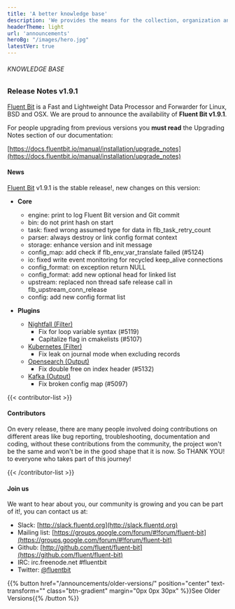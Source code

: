 ```yaml
---
title: 'A better knowledge base'
description: 'We provides the means for the collection, organization and computerized retrieval of knowledge'
headerTheme: light
url: 'announcements'
heroBg: "/images/hero.jpg"
latestVer: true
---
```



###### KNOWLEDGE BASE

### Release Notes v1.9.1

[Fluent Bit](https://fluentbit.io) is a Fast and Lightweight Data Processor and Forwarder for Linux, BSD and OSX. We are proud to announce the availability of **Fluent Bit v1.9.1**.

For people upgrading from previous versions you **must read** the Upgrading Notes section of our documentation:

[https://docs.fluentbit.io/manual/installation/upgrade_notes](https://docs.fluentbit.io/manual/installation/upgrade_notes)

#### News

[Fluent Bit](https://fluentbit.io) v1.9.1 is the stable release!, new changes on this version:

- __Core__
   - engine: print to log Fluent Bit version and Git commit
   - bin: do not print hash on start
   - task: fixed wrong assumed type for data in flb_task_retry_count
   - parser: always destroy or link config format context
   - storage: enhance version and init message
   - config_map: add check if flb_env_var_translate failed (#5124)
   - io: fixed write event monitoring for recycled keep_alive connections
   - config_format: on exception return NULL
   - config_format: add new optional head for linked list
   - upstream: replaced non thread safe release call in flb_upstream_conn_release
   - config: add new config format list

- __Plugins__
   - [Nightfall (Filter)](https://docs.fluentbit.io/manual/pipeline/filters/nightfall/)
      - Fix for loop variable syntax (#5119)
      - Capitalize flag in cmakelists (#5107)
   - [Kubernetes (Filter)](https://docs.fluentbit.io/manual/pipeline/filters/kubernetes/)
      - Fix leak on journal mode when excluding records
   - [Opensearch (Output)](https://docs.fluentbit.io/manual/pipeline/outputs/opensearch/)
      - Fix double free on index header (#5132)
   - [Kafka (Output)](https://docs.fluentbit.io/manual/pipeline/outputs/kafka/)
      - Fix broken config map (#5097)

{{< contributor-list >}}

#### Contributors

On every release, there are many people involved doing contributions on different areas like bug reporting, troubleshooting, documentation and coding, without these contributions from the community, the project won't be the same and won't be in the good shape that it is now. So THANK YOU! to everyone who takes part of this journey!

{{< /contributor-list >}}

#### Join us

We want to hear about you, our community is growing and you can be part of it!, you can contact us at:

* Slack: [http://slack.fluentd.org](http://slack.fluentd.org)
* Mailing list: [https://groups.google.com/forum/#!forum/fluent-bit](https://groups.google.com/forum/#!forum/fluent-bit)
* Github: [http://github.com/fluent/fluent-bit](https://github.com/fluent/fluent-bit)
* IRC: irc.freenode.net #fluentbit
* Twitter: [@fluentbit](https://twitter.com/fluentbit)


{{% button href="/announcements/older-versions/"  position="center" text-transform="" class="btn-gradient" margin="0px 0px 30px"  %}}See Older Versions{{% /button %}}
